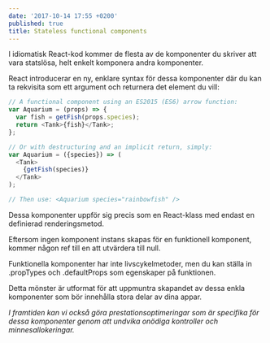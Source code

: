 ```yaml
---
date: '2017-10-14 17:55 +0200'
published: true
title: Stateless functional components
---
```

I idiomatisk React-kod kommer de flesta av de komponenter du skriver att vara statslösa, helt enkelt komponera andra komponenter.

React introducerar en ny, enklare syntax för dessa komponenter där du kan ta rekvisita som ett argument och returnera det element du vill:

```js
// A functional component using an ES2015 (ES6) arrow function:
var Aquarium = (props) => {
  var fish = getFish(props.species);
  return <Tank>{fish}</Tank>;
};

// Or with destructuring and an implicit return, simply:
var Aquarium = ({species}) => (
  <Tank>
    {getFish(species)}
  </Tank>
);

// Then use: <Aquarium species="rainbowfish" />
```
Dessa komponenter uppför sig precis som en React-klass med endast en definierad renderingsmetod.

Eftersom ingen komponent instans skapas för en funktionell komponent, kommer någon ref till en att utvärdera till null.

Funktionella komponenter har inte livscykelmetoder, men du kan ställa in .propTypes och .defaultProps som egenskaper på funktionen.

Detta mönster är utformat för att uppmuntra skapandet av dessa enkla komponenter som bör innehålla stora delar av dina appar.

*I framtiden kan vi också göra prestationsoptimeringar som är specifika för dessa komponenter genom att undvika onödiga kontroller och minnesallokeringar.*